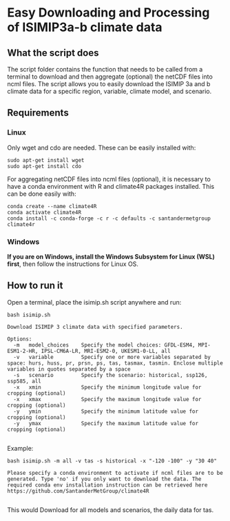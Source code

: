 # Easy Downloading and Processing of ISIMIP3a-b climate data
## What the script does
The script folder contains the function that needs to be called from a terminal to download and then aggregate (optional) the netCDF files into ncml files. The script allows you to easily download the ISIMIP 3a and b climate data for a specific region, variable, climate model, and scenario.

## Requirements
### Linux
Only wget and cdo are needed. These can be easily installed with:

```
sudo apt-get install wget
sudo apt-get install cdo
```

For aggregating netCDF files into ncml files (optional), it is necessary to have a conda environment with R and climate4R packages installed. This can be done easily with:

```
conda create --name climate4R
conda activate climate4R
conda install -c conda-forge -c r -c defaults -c santandermetgroup climate4r
```
### Windows
**If you are on Windows, install the Windows Subsystem for Linux (WSL) first**, then follow the instructions for Linux OS.

## How to run it
Open a terminal, place the isimip.sh script anywhere and run:

```
bash isimip.sh
```
```
Download ISIMIP 3 climate data with specified parameters.

Options:
  -m   model_choices    Specify the model choices: GFDL-ESM4, MPI-ESM1-2-HR, IPSL-CM6A-LR, MRI-ESM2-0, UKESM1-0-LL, all
  -v   variable         Specify one or more variables separated by space: hurs, huss, pr, prsn, ps, tas, tasmax, tasmin. Enclose multiple variables in quotes separated by a space
  -s   scenario         Specify the scenario: historical, ssp126, ssp585, all
  -x   xmin             Specify the minimum longitude value for cropping (optional)
  -x   xmax             Specify the maximum longitude value for cropping (optional)
  -y   ymin             Specify the minimum latitude value for cropping (optional)
  -y   ymax             Specify the maximum latitude value for cropping (optional)


```
Example:
```
bash isimip.sh -m all -v tas -s historical -x "-120 -100" -y "30 40"

Please specify a conda environment to activate if ncml files are to be generated. Type 'no' if you only want to download the data. The required conda env installation instruction can be retrieved here https://github.com/SantanderMetGroup/climate4R


```

This would Download for all models and scenarios, the daily data for tas.
